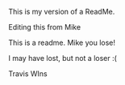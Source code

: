 This is my version of a ReadMe.

Editing this from Mike 

This is a readme. Mike you lose!

I may have lost, but not a loser :( 

Travis WIns

